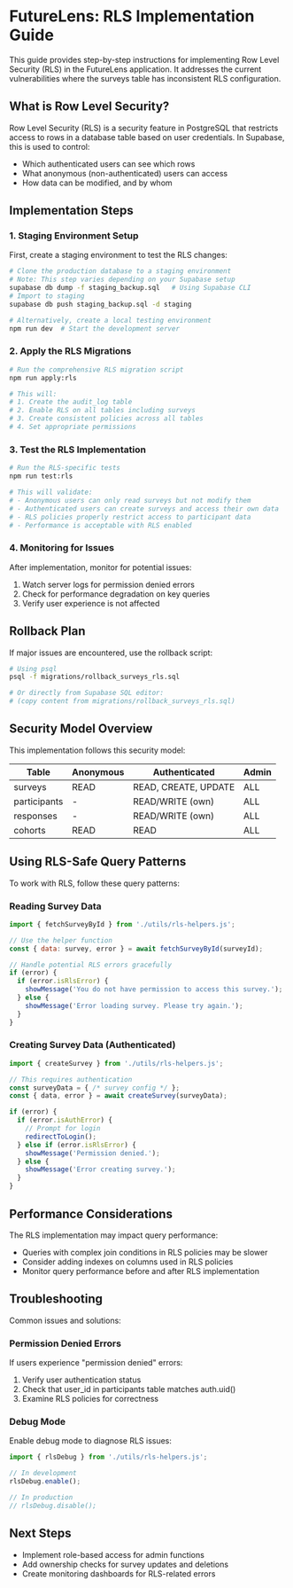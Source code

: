 # FutureLens: RLS Implementation Guide

This guide provides step-by-step instructions for implementing Row Level Security (RLS) in the FutureLens application. It addresses the current vulnerabilities where the surveys table has inconsistent RLS configuration.

## What is Row Level Security?

Row Level Security (RLS) is a security feature in PostgreSQL that restricts access to rows in a database table based on user credentials. In Supabase, this is used to control:

- Which authenticated users can see which rows
- What anonymous (non-authenticated) users can access
- How data can be modified, and by whom

## Implementation Steps

### 1. Staging Environment Setup

First, create a staging environment to test the RLS changes:

```bash
# Clone the production database to a staging environment
# Note: This step varies depending on your Supabase setup
supabase db dump -f staging_backup.sql   # Using Supabase CLI
# Import to staging
supabase db push staging_backup.sql -d staging

# Alternatively, create a local testing environment
npm run dev  # Start the development server
```

### 2. Apply the RLS Migrations

```bash
# Run the comprehensive RLS migration script
npm run apply:rls

# This will:
# 1. Create the audit_log table
# 2. Enable RLS on all tables including surveys
# 3. Create consistent policies across all tables
# 4. Set appropriate permissions
```

### 3. Test the RLS Implementation

```bash
# Run the RLS-specific tests
npm run test:rls

# This will validate:
# - Anonymous users can only read surveys but not modify them
# - Authenticated users can create surveys and access their own data
# - RLS policies properly restrict access to participant data
# - Performance is acceptable with RLS enabled
```

### 4. Monitoring for Issues

After implementation, monitor for potential issues:

1. Watch server logs for permission denied errors
2. Check for performance degradation on key queries
3. Verify user experience is not affected

## Rollback Plan

If major issues are encountered, use the rollback script:

```bash
# Using psql
psql -f migrations/rollback_surveys_rls.sql

# Or directly from Supabase SQL editor:
# (copy content from migrations/rollback_surveys_rls.sql)
```

## Security Model Overview

This implementation follows this security model:

| Table | Anonymous | Authenticated | Admin |
|-------|-----------|---------------|-------|
| surveys | READ | READ, CREATE, UPDATE | ALL |
| participants | - | READ/WRITE (own) | ALL |
| responses | - | READ/WRITE (own) | ALL |
| cohorts | READ | READ | ALL |

## Using RLS-Safe Query Patterns

To work with RLS, follow these query patterns:

### Reading Survey Data

```javascript
import { fetchSurveyById } from './utils/rls-helpers.js';

// Use the helper function
const { data: survey, error } = await fetchSurveyById(surveyId);

// Handle potential RLS errors gracefully
if (error) {
  if (error.isRlsError) {
    showMessage('You do not have permission to access this survey.');
  } else {
    showMessage('Error loading survey. Please try again.');
  }
}
```

### Creating Survey Data (Authenticated)

```javascript
import { createSurvey } from './utils/rls-helpers.js';

// This requires authentication
const surveyData = { /* survey config */ };
const { data, error } = await createSurvey(surveyData);

if (error) {
  if (error.isAuthError) {
    // Prompt for login
    redirectToLogin();
  } else if (error.isRlsError) {
    showMessage('Permission denied.');
  } else {
    showMessage('Error creating survey.');
  }
}
```

## Performance Considerations

The RLS implementation may impact query performance:

- Queries with complex join conditions in RLS policies may be slower
- Consider adding indexes on columns used in RLS policies
- Monitor query performance before and after RLS implementation

## Troubleshooting

Common issues and solutions:

### Permission Denied Errors

If users experience "permission denied" errors:

1. Verify user authentication status
2. Check that user_id in participants table matches auth.uid()
3. Examine RLS policies for correctness

### Debug Mode

Enable debug mode to diagnose RLS issues:

```javascript
import { rlsDebug } from './utils/rls-helpers.js';

// In development
rlsDebug.enable();

// In production
// rlsDebug.disable();
```

## Next Steps

- Implement role-based access for admin functions
- Add ownership checks for survey updates and deletions
- Create monitoring dashboards for RLS-related errors 